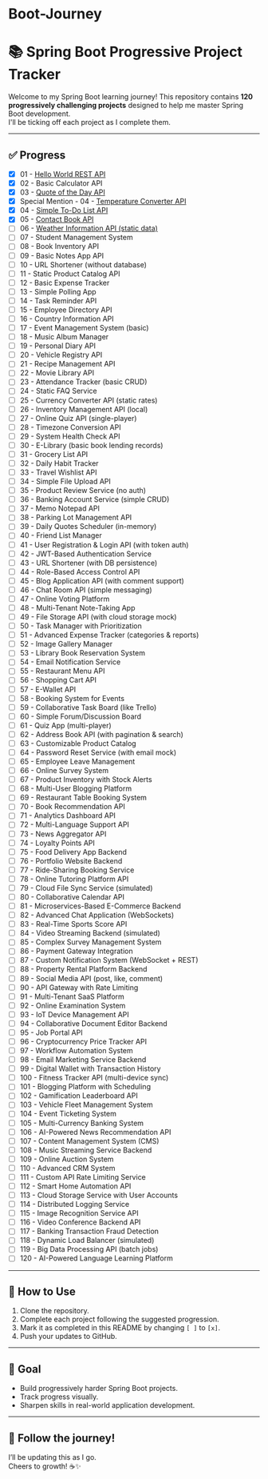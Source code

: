 # Boot-Journey
# 📚 Spring Boot Progressive Project Tracker

Welcome to my Spring Boot learning journey! This repository contains **120 progressively challenging projects** designed to help me master Spring Boot development.  
I'll be ticking off each project as I complete them.  

---

## ✅ Progress

- [X] 01 - [Hello World REST API](01-hello-world-rest-api/)
- [X] 02 - Basic Calculator API
- [X] 03 - [Quote of the Day API](03-quote-of-the-day-api/)
- [X] Special Mention - 04 - [Temperature Converter API](04-temperature-converter-api/)
- [X] 04 - [Simple To-Do List API](04-Simple_To-Do_List_API/)
- [X] 05 - [Contact Book API](05-contact-book-api/)
- [ ] 06 - [Weather Information API (static data)](06-weather-information-api)
- [ ] 07 - Student Management System
- [ ] 08 - Book Inventory API
- [ ] 09 - Basic Notes App API
- [ ] 10 - URL Shortener (without database)
- [ ] 11 - Static Product Catalog API
- [ ] 12 - Basic Expense Tracker
- [ ] 13 - Simple Polling App
- [ ] 14 - Task Reminder API
- [ ] 15 - Employee Directory API
- [ ] 16 - Country Information API
- [ ] 17 - Event Management System (basic)
- [ ] 18 - Music Album Manager
- [ ] 19 - Personal Diary API
- [ ] 20 - Vehicle Registry API
- [ ] 21 - Recipe Management API
- [ ] 22 - Movie Library API
- [ ] 23 - Attendance Tracker (basic CRUD)
- [ ] 24 - Static FAQ Service
- [ ] 25 - Currency Converter API (static rates)
- [ ] 26 - Inventory Management API (local)
- [ ] 27 - Online Quiz API (single-player)
- [ ] 28 - Timezone Conversion API
- [ ] 29 - System Health Check API
- [ ] 30 - E-Library (basic book lending records)
- [ ] 31 - Grocery List API
- [ ] 32 - Daily Habit Tracker
- [ ] 33 - Travel Wishlist API
- [ ] 34 - Simple File Upload API
- [ ] 35 - Product Review Service (no auth)
- [ ] 36 - Banking Account Service (simple CRUD)
- [ ] 37 - Memo Notepad API
- [ ] 38 - Parking Lot Management API
- [ ] 39 - Daily Quotes Scheduler (in-memory)
- [ ] 40 - Friend List Manager
- [ ] 41 - User Registration & Login API (with token auth)
- [ ] 42 - JWT-Based Authentication Service
- [ ] 43 - URL Shortener (with DB persistence)
- [ ] 44 - Role-Based Access Control API
- [ ] 45 - Blog Application API (with comment support)
- [ ] 46 - Chat Room API (simple messaging)
- [ ] 47 - Online Voting Platform
- [ ] 48 - Multi-Tenant Note-Taking App
- [ ] 49 - File Storage API (with cloud storage mock)
- [ ] 50 - Task Manager with Prioritization
- [ ] 51 - Advanced Expense Tracker (categories & reports)
- [ ] 52 - Image Gallery Manager
- [ ] 53 - Library Book Reservation System
- [ ] 54 - Email Notification Service
- [ ] 55 - Restaurant Menu API
- [ ] 56 - Shopping Cart API
- [ ] 57 - E-Wallet API
- [ ] 58 - Booking System for Events
- [ ] 59 - Collaborative Task Board (like Trello)
- [ ] 60 - Simple Forum/Discussion Board
- [ ] 61 - Quiz App (multi-player)
- [ ] 62 - Address Book API (with pagination & search)
- [ ] 63 - Customizable Product Catalog
- [ ] 64 - Password Reset Service (with email mock)
- [ ] 65 - Employee Leave Management
- [ ] 66 - Online Survey System
- [ ] 67 - Product Inventory with Stock Alerts
- [ ] 68 - Multi-User Blogging Platform
- [ ] 69 - Restaurant Table Booking System
- [ ] 70 - Book Recommendation API
- [ ] 71 - Analytics Dashboard API
- [ ] 72 - Multi-Language Support API
- [ ] 73 - News Aggregator API
- [ ] 74 - Loyalty Points API
- [ ] 75 - Food Delivery App Backend
- [ ] 76 - Portfolio Website Backend
- [ ] 77 - Ride-Sharing Booking Service
- [ ] 78 - Online Tutoring Platform API
- [ ] 79 - Cloud File Sync Service (simulated)
- [ ] 80 - Collaborative Calendar API
- [ ] 81 - Microservices-Based E-Commerce Backend
- [ ] 82 - Advanced Chat Application (WebSockets)
- [ ] 83 - Real-Time Sports Score API
- [ ] 84 - Video Streaming Backend (simulated)
- [ ] 85 - Complex Survey Management System
- [ ] 86 - Payment Gateway Integration
- [ ] 87 - Custom Notification System (WebSocket + REST)
- [ ] 88 - Property Rental Platform Backend
- [ ] 89 - Social Media API (post, like, comment)
- [ ] 90 - API Gateway with Rate Limiting
- [ ] 91 - Multi-Tenant SaaS Platform
- [ ] 92 - Online Examination System
- [ ] 93 - IoT Device Management API
- [ ] 94 - Collaborative Document Editor Backend
- [ ] 95 - Job Portal API
- [ ] 96 - Cryptocurrency Price Tracker API
- [ ] 97 - Workflow Automation System
- [ ] 98 - Email Marketing Service Backend
- [ ] 99 - Digital Wallet with Transaction History
- [ ] 100 - Fitness Tracker API (multi-device sync)
- [ ] 101 - Blogging Platform with Scheduling
- [ ] 102 - Gamification Leaderboard API
- [ ] 103 - Vehicle Fleet Management System
- [ ] 104 - Event Ticketing System
- [ ] 105 - Multi-Currency Banking System
- [ ] 106 - AI-Powered News Recommendation API
- [ ] 107 - Content Management System (CMS)
- [ ] 108 - Music Streaming Service Backend
- [ ] 109 - Online Auction System
- [ ] 110 - Advanced CRM System
- [ ] 111 - Custom API Rate Limiting Service
- [ ] 112 - Smart Home Automation API
- [ ] 113 - Cloud Storage Service with User Accounts
- [ ] 114 - Distributed Logging Service
- [ ] 115 - Image Recognition Service API
- [ ] 116 - Video Conference Backend API
- [ ] 117 - Banking Transaction Fraud Detection
- [ ] 118 - Dynamic Load Balancer (simulated)
- [ ] 119 - Big Data Processing API (batch jobs)
- [ ] 120 - AI-Powered Language Learning Platform

---

## 📌 How to Use

1. Clone the repository.
2. Complete each project following the suggested progression.
3. Mark it as completed in this README by changing `[ ]` to `[x]`.
4. Push your updates to GitHub.

---

## 🎯 Goal  

- Build progressively harder Spring Boot projects.
- Track progress visually.
- Sharpen skills in real-world application development.

---

## 🚀 Follow the journey!

I’ll be updating this as I go.  
Cheers to growth! ☕✨  
